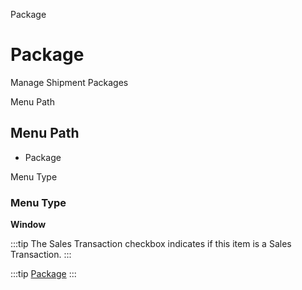 
Package
# Package


Manage Shipment Packages

Menu Path
## Menu Path



- Package

Menu Type
### Menu Type

**Window**

:::tip
The Sales Transaction checkbox indicates if this item is a Sales Transaction.
:::

:::tip
[Package](functional-guide/window/window-package.md)
:::
